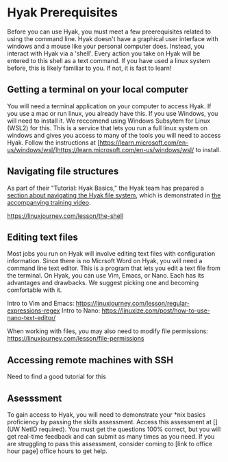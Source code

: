 # Hyak Prerequisites

Before you can use Hyak, you must meet a few preerequisites related to using the command line. Hyak doesn't have a graphical user interface with windows and a mouse like your personal computer does. Instead, you interact with Hyak via a 'shell'. Every action you take on Hyak will be entered to this shell as a text command. If you have used a linux system before, this is likely familiar to you. If not, it is fast to learn!

## Getting a terminal on your local computer

You will need a terminal application on your computer to access Hyak. If you use a mac or run linux, you already have this. If you use Windows, you will need to install it. We reccomend using Windows Subsytem for Linux (WSL2) for this. This is a service that lets you run a full linux system on windows and gives you access to many of the tools you will need to access Hyak. Follow the instructions at [https://learn.microsoft.com/en-us/windows/wsl/]https://learn.microsoft.com/en-us/windows/wsl/ to install. 

## Navigating file structures

As part of their "Tutorial: Hyak Basics," the Hyak team has prepared a [section about navigating the Hyak file system](https://hyak.uw.edu/docs/hyak101/basics/system), which is demonstrated in  [the accompanying training video](https://youtu.be/WqGCJMQhiC0). 

https://linuxjourney.com/lesson/the-shell


## Editing text files
Most jobs you run on Hyak will involve editing text files with configuration information. Since there is no Micrsoft Word on Hyak, you will need a command line text editor. This is a program that lets you edit a text file from the terminal. On Hyak, you can use Vim, Emacs, or Nano. Each has its advantages and drawbacks. We suggest picking one and becoming comfortable with it. 

Intro to Vim and Emacs:
https://linuxjourney.com/lesson/regular-expressions-regex
Intro to Nano:
https://linuxize.com/post/how-to-use-nano-text-editor/


When working with files, you may also need to modify file permissions:
https://linuxjourney.com/lesson/file-permissions

## Accessing remote machines with SSH

Need to find a good tutorial for this

## Asesssment

To gain access to Hyak, you will need to demonstrate your *nix basics proficiency by passing the skills assessment. Access this assessment at [] (UW NetID required). You must get the questions 100% correct, but you will get real-time feedback and can submit as many times as you need. If you are struggling to pass this assessment, consider coming to [link to office hour page] office hours to get help.


